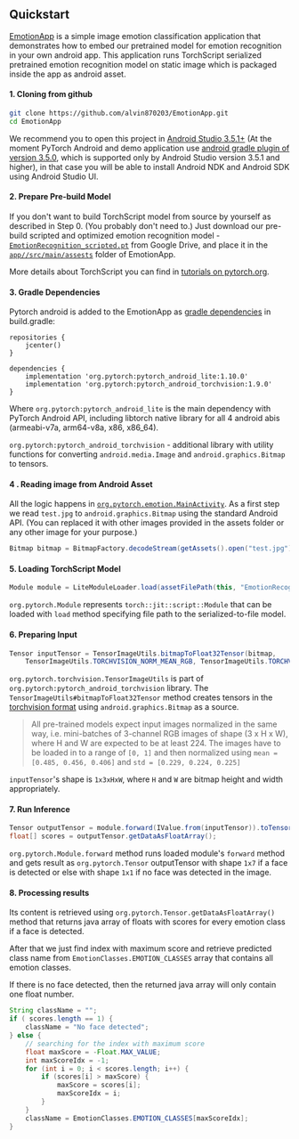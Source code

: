 ## Quickstart

[EmotionApp](https://github.com/alvin870203/EmotionApp) is a simple image emotion classification application that demonstrates how to embed our pretrained model for emotion recognition in your own android app.
This application runs TorchScript serialized pretrained emotion recognition model on static image which is packaged inside the app as android asset.

<!-- #### 0. Model Preparation (Optional)

Let’s start with model preparation. If you are familiar with PyTorch, you probably should already know how to train and save your model. In case you don’t, we are going to use [some face detection and alignment models](https://github.com/1adrianb/face-alignment) for preprocessing and our [pretrained emotion recognition model](https://github.com/alvin870203/EmotionApp/blob/master/script_model/model/overall_net.py#L23).
To install them, run the commands below:
```sh
git clone https://github.com/alvin870203/EmotionApp
cd EmotionApp/script_model/
pip install requirements.txt
```

To serialize and optimize the model for Android, you can use the Python scripts ([script_model.py](https://github.com/alvin870203/EmotionApp/script_model/script_model.py), [script_s3fd.py](https://github.com/alvin870203/EmotionApp/blob/master/script_model/script_s3fd.py), [script_face_alignment_net.py](https://github.com/alvin870203/EmotionApp/blob/master/script_model/script_face_alignment_net.py), [script_FaceAlignment.py](https://github.com/alvin870203/EmotionApp/blob/master/script_model/script_FaceAlignment.py), [script_EmotionRecognition.py](https://github.com/alvin870203/EmotionApp/blob/master/script_model/script_EmotionRecognition.py)) in the `script_model/` folder of EmotionApp using following commands:
```sh
python script_model.py
python script_s3fd.py
python script_face_alignment_net.py
python script_FaceAlignment.py
python script_EmotionRecognition.py
```
If everything works well, we should have our scripted and optimized emotion recognition model - `EmotionRecognition_scripted.pt` generated in the `script_model/`. Then, copy it to the `app/src/main/assets` folder of EmotionApp:
```sh
cp EmotionRecognition_scripted.pt ../app/src/main/assets/
```
It will be packaged inside android application as `asset` and can be used on the device.


More details about TorchScript you can find in [tutorials on pytorch.org](https://pytorch.org/docs/stable/jit.html). -->

#### 1. Cloning from github
```sh
git clone https://github.com/alvin870203/EmotionApp.git
cd EmotionApp
```
We recommend you to open this project in [Android Studio 3.5.1+](https://developer.android.com/studio) (At the moment PyTorch Android and demo application use [android gradle plugin of version 3.5.0](https://developer.android.com/studio/releases/gradle-plugin#3-5-0), which is supported only by Android Studio version 3.5.1 and higher),
in that case you will be able to install Android NDK and Android SDK using Android Studio UI.

#### 2. Prepare Pre-build Model

If you don't want to build TorchScript model from source by yourself as described in Step 0. (You probably don't need to.) Just download our pre-build scripted and optimized emotion recognition model - [`EmotionRecognition_scripted.pt`](https://drive.google.com/drive/u/2/folders/1t_dNN9QsxpyJ89hk2f4RGDpTKJkMr8cB) from Google Drive, and place it in the [`app//src/main/assests`](https://github.com/alvin870203/EmotionApp/tree/master/app/src/main/assets) folder of EmotionApp.

More details about TorchScript you can find in [tutorials on pytorch.org](https://pytorch.org/docs/stable/jit.html).

#### 3. Gradle Dependencies

Pytorch android is added to the EmotionApp as [gradle dependencies](https://github.com/alvin870203/EmotionApp/blob/master/app/build.gradle#L22-L23) in build.gradle:

```
repositories {
    jcenter()
}

dependencies {
    implementation 'org.pytorch:pytorch_android_lite:1.10.0'
    implementation 'org.pytorch:pytorch_android_torchvision:1.9.0'
}
```
Where `org.pytorch:pytorch_android_lite` is the main dependency with PyTorch Android API, including libtorch native library for all 4 android abis (armeabi-v7a, arm64-v8a, x86, x86_64).

`org.pytorch:pytorch_android_torchvision` - additional library with utility functions for converting `android.media.Image` and `android.graphics.Bitmap` to tensors.

#### 4 . Reading image from Android Asset

All the logic happens in [`org.pytorch.emotion.MainActivity`](https://github.com/alvin870203/EmotionApp/blob/master/app/src/main/java/org/pytorch/emotion/MainActivity.java#L31-L87).
As a first step we read `test.jpg` to `android.graphics.Bitmap` using the standard Android API. (You can replaced it with other images provided in the assets folder or any other image for your purpose.)
```java
Bitmap bitmap = BitmapFactory.decodeStream(getAssets().open("test.jpg"));
```

#### 5. Loading TorchScript Model
```java
Module module = LiteModuleLoader.load(assetFilePath(this, "EmotionRecognition_scripted.pt"));
```
`org.pytorch.Module` represents `torch::jit::script::Module` that can be loaded with `load` method specifying file path to the serialized-to-file model.

#### 6. Preparing Input
```java
Tensor inputTensor = TensorImageUtils.bitmapToFloat32Tensor(bitmap,
    TensorImageUtils.TORCHVISION_NORM_MEAN_RGB, TensorImageUtils.TORCHVISION_NORM_STD_RGB);
```
`org.pytorch.torchvision.TensorImageUtils` is part of `org.pytorch:pytorch_android_torchvision` library.
The `TensorImageUtils#bitmapToFloat32Tensor` method creates tensors in the [torchvision format](https://pytorch.org/docs/stable/torchvision/models.html) using `android.graphics.Bitmap` as a source.

> All pre-trained models expect input images normalized in the same way, i.e. mini-batches of 3-channel RGB images of shape (3 x H x W), where H and W are expected to be at least 224.
> The images have to be loaded in to a range of `[0, 1]` and then normalized using `mean = [0.485, 0.456, 0.406]` and `std = [0.229, 0.224, 0.225]`

`inputTensor`'s shape is `1x3xHxW`, where `H` and `W` are bitmap height and width appropriately.

#### 7. Run Inference

```java
Tensor outputTensor = module.forward(IValue.from(inputTensor)).toTensor();
float[] scores = outputTensor.getDataAsFloatArray();
```

`org.pytorch.Module.forward` method runs loaded module's `forward` method and gets result as `org.pytorch.Tensor` outputTensor with shape `1x7` if a face is detected or else with shape `1x1` if no face was detected in the image.

#### 8. Processing results
Its content is retrieved using `org.pytorch.Tensor.getDataAsFloatArray()` method that returns java array of floats with scores for every emotion class if a face is detected.

After that we just find index with maximum score and retrieve predicted class name from `EmotionClasses.EMOTION_CLASSES` array that contains all emotion classes.

If there is no face detected, then the returned java array will only contain one float number.

```java
String className = "";
if ( scores.length == 1) {
    className = "No face detected";
} else {
    // searching for the index with maximum score
    float maxScore = -Float.MAX_VALUE;
    int maxScoreIdx = -1;
    for (int i = 0; i < scores.length; i++) {
        if (scores[i] > maxScore) {
            maxScore = scores[i];
            maxScoreIdx = i;
        }
    }
    className = EmotionClasses.EMOTION_CLASSES[maxScoreIdx];
}
```
